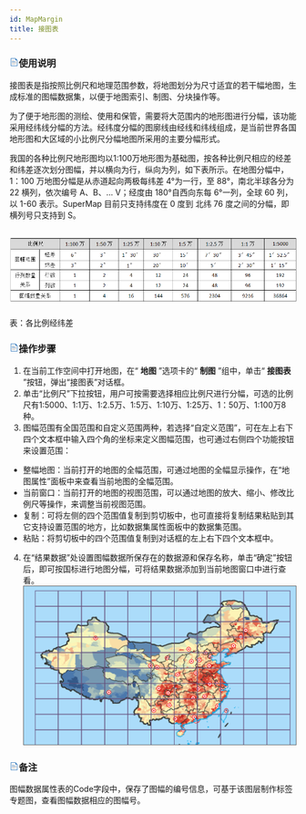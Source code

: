 ```yaml
---
id: MapMargin
title: 接图表
---
```

### ![](../../img/read.gif)使用说明

接图表是指按照比例尺和地理范围参数，将地图划分为尺寸适宜的若干幅地图，生成标准的图幅数据集，以便于地图索引、制图、分块操作等。

为了便于地形图的测绘、使用和保管，需要将大范围内的地形图进行分幅，该功能采用经纬线分幅的方法。经纬度分幅的图廓线由经线和纬线组成，是当前世界各国地形图和大区域的小比例尺分幅地图所采用的主要分幅形式。

我国的各种比例尺地形图均以1:100万地形图为基础图，按各种比例尺相应的经差和纬差逐次划分图幅，并以横向为行，纵向为列，如下表所示。在地图分幅中，1：100
万地图分幅是从赤道起向两极每纬差 4°为一行，至 88°，南北半球各分为 22 横列，依次编号 A、B、... V；经度由 180°自西向东每
6°一列，全球 60 列，以 1-60 表示。SuperMap 目前只支持纬度在 0 度到 北纬 76 度之间的分幅，即横列号只支持到 S。

![](img/ScaleTable.png)  
---  
表：各比例经纬差  
  
### ![](../../img/read.gif)操作步骤

1. 在当前工作空间中打开地图，在“ **地图** ”选项卡的“ **制图** ”组中，单击“ **接图表** ”按钮，弹出“接图表”对话框。  
2. 单击“比例尺”下拉按钮，用户可按需要选择相应比例尺进行分幅，可选的比例尺有1:5000、1:1万、1:2.5万、1:5万、1:10万、1:25万、1：50万、1:100万8种。
3. 图幅范围有全国范围和自定义范围两种，若选择“自定义范围”，可在左上右下四个文本框中输入四个角的坐标来定义图幅范围，也可通过右侧四个功能按钮来设置范围：
* 整幅地图：当前打开的地图的全幅范围，可通过地图的全幅显示操作，在“地图属性”面板中来查看当前地图的全幅范围。
* 当前窗口：当前打开的地图的视图范围，可以通过地图的放大、缩小、修改比例尺等操作，来调整当前视图范围。
* 复制：可将左侧的四个范围值复制到剪切板中，也可直接将复制结果粘贴到其它支持设置范围的地方，比如数据集属性面板中的数据集范围。
* 粘贴：将剪切板中的四个范围值复制到对话框的左上右下四个文本框中。
4. 在“结果数据”处设置图幅数据所保存在的数据源和保存名称，单击“确定”按钮后，即可按国标进行地图分幅，可将结果数据添加到当前地图窗口中进行查看。
![](img/MapMarginResult.png)  
  
  
### ![](../../img/read.gif)备注

图幅数据属性表的Code字段中，保存了图幅的编号信息，可基于该图层制作标签专题图，查看图幅数据相应的图幅号。


